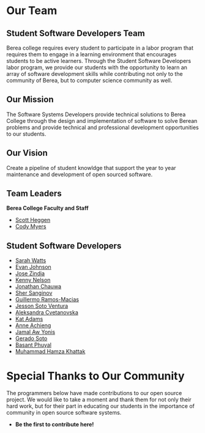 # Our Team
## Student Software Developers Team
Berea college requires every student to participate in a labor program that
requires them to engage in a learning environment that encourages students to be
active learners. Through the Student Software Developers labor program, we provide
our students with the opportunity to learn an array of software development skills
while contributing not only to the community of Berea, but to computer science 
community as well.

## Our Mission
The Software Systems Developers provide technical solutions to Berea College 
through the design and implementation of software to solve Berean problems and
provide technical and professional development opportunities to our students.

## Our Vision
Create a pipeline of student knowldge that support the year to year maintenance
and development of open sourced software.

## Team Leaders
__Berea College Faculty and Staff__

* [Scott Heggen](https://bitbucket.org/sheggen/)
* [Cody Myers](https://bitbucket.org/cody_myers/)

## Student Software Developers
* [Sarah Watts](https://bitbucket.org/sarahawatts/)
* [Evan Johnson](https://bitbucket.org/johnsone/)
* [Jose Zindia](https://bitbucket.org/jzindia/)
* [Kenny Nelson](https://bitbucket.org/nelsonkenny/)
* [Jonathan Chauwa](https://bitbucket.org/Jchauwa/)
* [Sher Sanginov](https://bitbucket.org/shersanginov/)
* [Guillermo Ramos-Macias](https://bitbucket.org/guillermo_ramos/)
* [Jesson Soto Ventura](https://bitbucket.org/Jessonsotoventura/)
* [Aleksandra Cvetanovska](https://bitbucket.org/cvetanovskaalex/)
* [Kat Adams](https://bitbucket.org/paesh1997/)
* [Anne Achieng](https://bitbucket.org/Otianne/)
* [Jamal Aw Yonis](https://bitbucket.org/awyoonisj/)
* [Gerado Soto](https://bitbucket.org/grrdsoto/)
* [Basant Phuyal](https://bitbucket.org/phuyalb16/)
* [Muhammad Hamza Khattak](https://bitbucket.org/hamzaktk18/)

# Special Thanks to Our Community
The programmers below have made contributions to our open source project. We 
would like to take a moment and thank them for not only their hard work, but for
their part in educating our students in the importance of community in open 
source software systems.

* __Be the first to contribute here!__
